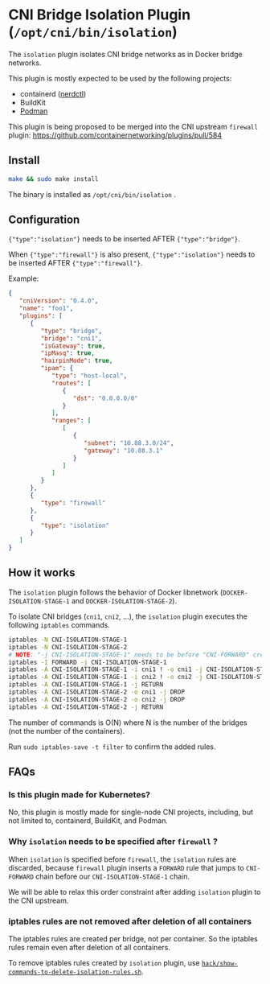 # CNI Bridge Isolation Plugin (`/opt/cni/bin/isolation`)

The `isolation` plugin isolates CNI bridge networks as in Docker bridge networks.

This plugin is mostly expected to be used by the following projects:
- containerd ([nerdctl](https://github.com/AkihiroSuda/nerdctl))
- BuildKit
- [Podman](https://github.com/containers/podman/issues/5805)

This plugin is being proposed to be merged into the CNI upstream `firewall` plugin: https://github.com/containernetworking/plugins/pull/584

## Install

```bash
make && sudo make install
```

The binary is installed as `/opt/cni/bin/isolation` .

## Configuration

`{"type":"isolation"}` needs to be inserted AFTER `{"type":"bridge"}`.

When `{"type":"firewall"}` is also present, `{"type":"isolation"}` needs to be inserted AFTER `{"type":"firewall"}`.

Example:

```json
{
   "cniVersion": "0.4.0",
   "name": "foo1",
   "plugins": [
      {
         "type": "bridge",
         "bridge": "cni1",
         "isGateway": true,
         "ipMasq": true,
         "hairpinMode": true,
         "ipam": {
            "type": "host-local",
            "routes": [
               {
                  "dst": "0.0.0.0/0"
               }
            ],
            "ranges": [
               [
                  {
                     "subnet": "10.88.3.0/24",
                     "gateway": "10.88.3.1"
                  }
               ]
            ]
         }
      },
      {
         "type": "firewall"
      },
      {
         "type": "isolation"
      }
   ]
}
```

## How it works

The `isolation` plugin follows the behavior of Docker libnetwork (`DOCKER-ISOLATION-STAGE-1` and `DOCKER-ISOLATION-STAGE-2`).

To isolate CNI bridges (`cni1`, `cni2`, ...), the `isolation` plugin executes the following `iptables` commands.

```bash
iptables -N CNI-ISOLATION-STAGE-1
iptables -N CNI-ISOLATION-STAGE-2
# NOTE: "-j CNI-ISOLATION-STAGE-1" needs to be before "CNI-FORWARD" created by CNI firewall plugin. So we use -I here.
iptables -I FORWARD -j CNI-ISOLATION-STAGE-1
iptables -A CNI-ISOLATION-STAGE-1 -i cni1 ! -o cni1 -j CNI-ISOLATION-STAGE-2
iptables -A CNI-ISOLATION-STAGE-1 -i cni2 ! -o cni2 -j CNI-ISOLATION-STAGE-2
iptables -A CNI-ISOLATION-STAGE-1 -j RETURN
iptables -A CNI-ISOLATION-STAGE-2 -o cni1 -j DROP
iptables -A CNI-ISOLATION-STAGE-2 -o cni2 -j DROP
iptables -A CNI-ISOLATION-STAGE-2 -j RETURN
```

The number of commands is O(N) where N is the number of the bridges (not the number of the containers).

Run `sudo iptables-save -t filter` to confirm the added rules.

## FAQs
### Is this plugin made for Kubernetes?

No, this plugin is mostly made for single-node CNI projects, including, but not limited to, containerd, BuildKit, and Podman.

### Why `isolation` needs to be specified after `firewall` ?

When `isolation` is specified before `firewall`, the `isolation` rules are discarded, because 
`firewall` plugin inserts a `FORWARD` rule that jumps to `CNI-FORWARD` chain before our `CNI-ISOLATION-STAGE-1` chain.

We will be able to relax this order constraint after adding `isolation` plugin to the CNI upstream.

### iptables rules are not removed after deletion of all containers

The iptables rules are created per bridge, not per container.
So the iptables rules remain even after deletion of all containers.

To remove iptables rules created by `isolation` plugin, use [`hack/show-commands-to-delete-isolation-rules.sh`](./hack/show-commands-to-delete-isolation-rules.sh).
